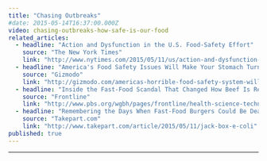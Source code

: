 ```yaml
---
title: "Chasing Outbreaks"
#date: 2015-05-14T16:37:00.000Z
video: chasing-outbreaks-how-safe-is-our-food
related_articles:
  - headline: "Action and Dysfunction in the U.S. Food-Safety Effort"
    source: "The New York Times"
    link: "http://www.nytimes.com/2015/05/11/us/action-and-dysfunction-in-the-us-food-safety-effort.html"
  - headline: "America's Food Safety Issues Will Make Your Stomach Turn"
    source: "Gizmodo"
    link: "http://gizmodo.com/americas-horrible-food-safety-system-will-make-your-sto-1703729069"
  - headline: "Inside the Fast-Food Scandal That Changed How Beef Is Regulated"
    source: "Frontline"
    link: "http://www.pbs.org/wgbh/pages/frontline/health-science-technology/trouble-with-chicken/inside-the-fast-food-scandal-that-changed-how-beef-is-regulated/"
  - headline: "Remembering the Days When Fast-Food Burgers Could Be Deadly"
    source: "Takepart.com"
    link: "http://www.takepart.com/article/2015/05/11/jack-box-e-coli"
published: true
---
```


---
